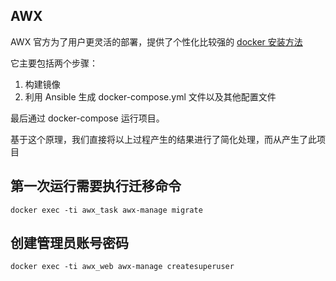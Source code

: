 ## AWX

AWX 官方为了用户更灵活的部署，提供了个性化比较强的 [docker 安装方法](https://github.com/ansible/awx/blob/devel/tools/docker-compose)  

它主要包括两个步骤：

1. 构建镜像
2. 利用 Ansible 生成 docker-compose.yml 文件以及其他配置文件

最后通过 docker-compose 运行项目。

基于这个原理，我们直接将以上过程产生的结果进行了简化处理，而从产生了此项目


## 第一次运行需要执行迁移命令
```shell
docker exec -ti awx_task awx-manage migrate
```

## 创建管理员账号密码
```shell
docker exec -ti awx_web awx-manage createsuperuser
```